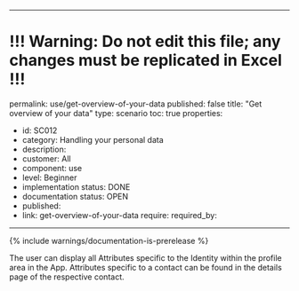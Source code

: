 ---
# !!! Warning: Do not edit this file; any changes must be replicated in Excel !!!
permalink: use/get-overview-of-your-data
published: false
title: "Get overview of your data"
type: scenario
toc: true
properties:
  - id: SC012
  - category: Handling your personal data
  - description:
  - customer: All
  - component: use
  - level: Beginner
  - implementation status: DONE
  - documentation status: OPEN
  - published:
  - link: get-overview-of-your-data
require:
required_by:
------ 

{% include warnings/documentation-is-prerelease %}

The user can display all Attributes specific to the Identity within the profile area in the App.
Attributes specific to a contact can be found in the details page of the respective contact.
